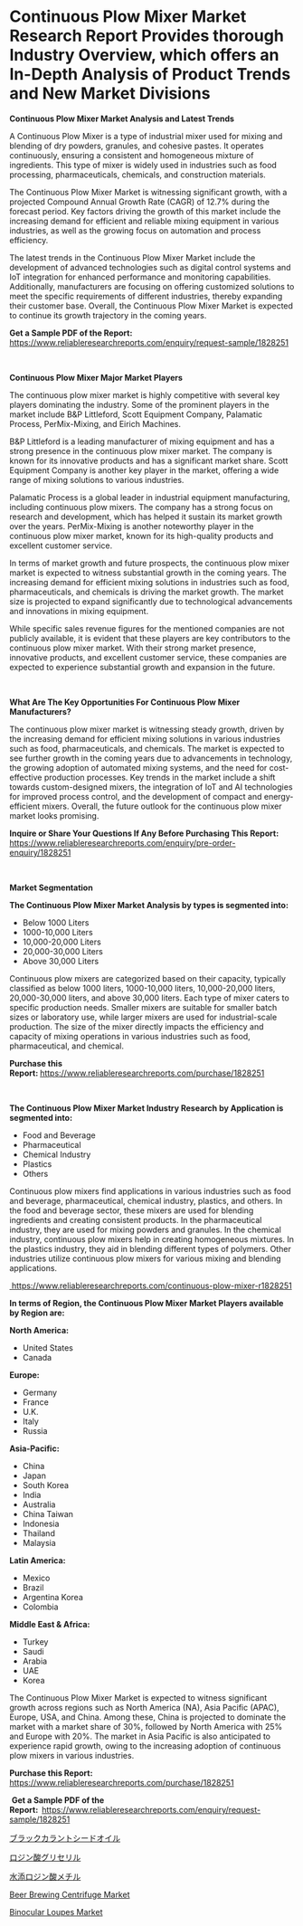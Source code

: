<p><h1>Continuous Plow Mixer Market Research Report Provides thorough Industry Overview, which offers an In-Depth Analysis of Product Trends and New Market Divisions</h1></p><p><strong>Continuous Plow Mixer Market Analysis and Latest Trends</strong></p>
<p><p>A Continuous Plow Mixer is a type of industrial mixer used for mixing and blending of dry powders, granules, and cohesive pastes. It operates continuously, ensuring a consistent and homogeneous mixture of ingredients. This type of mixer is widely used in industries such as food processing, pharmaceuticals, chemicals, and construction materials.</p><p>The Continuous Plow Mixer Market is witnessing significant growth, with a projected Compound Annual Growth Rate (CAGR) of 12.7% during the forecast period. Key factors driving the growth of this market include the increasing demand for efficient and reliable mixing equipment in various industries, as well as the growing focus on automation and process efficiency.</p><p>The latest trends in the Continuous Plow Mixer Market include the development of advanced technologies such as digital control systems and IoT integration for enhanced performance and monitoring capabilities. Additionally, manufacturers are focusing on offering customized solutions to meet the specific requirements of different industries, thereby expanding their customer base. Overall, the Continuous Plow Mixer Market is expected to continue its growth trajectory in the coming years.</p></p>
<p><strong>Get a Sample PDF of the Report:&nbsp;</strong> <a href="https://www.reliableresearchreports.com/enquiry/request-sample/1828251">https://www.reliableresearchreports.com/enquiry/request-sample/1828251</a></p>
<p>&nbsp;</p>
<p><strong>Continuous Plow Mixer Major Market Players</strong></p>
<p><p>The continuous plow mixer market is highly competitive with several key players dominating the industry. Some of the prominent players in the market include B&P Littleford, Scott Equipment Company, Palamatic Process, PerMix-Mixing, and Eirich Machines.</p><p>B&P Littleford is a leading manufacturer of mixing equipment and has a strong presence in the continuous plow mixer market. The company is known for its innovative products and has a significant market share. Scott Equipment Company is another key player in the market, offering a wide range of mixing solutions to various industries.</p><p>Palamatic Process is a global leader in industrial equipment manufacturing, including continuous plow mixers. The company has a strong focus on research and development, which has helped it sustain its market growth over the years. PerMix-Mixing is another noteworthy player in the continuous plow mixer market, known for its high-quality products and excellent customer service.</p><p>In terms of market growth and future prospects, the continuous plow mixer market is expected to witness substantial growth in the coming years. The increasing demand for efficient mixing solutions in industries such as food, pharmaceuticals, and chemicals is driving the market growth. The market size is projected to expand significantly due to technological advancements and innovations in mixing equipment.</p><p>While specific sales revenue figures for the mentioned companies are not publicly available, it is evident that these players are key contributors to the continuous plow mixer market. With their strong market presence, innovative products, and excellent customer service, these companies are expected to experience substantial growth and expansion in the future.</p></p>
<p>&nbsp;</p>
<p><strong>What Are The Key Opportunities For Continuous Plow Mixer Manufacturers?</strong></p>
<p><p>The continuous plow mixer market is witnessing steady growth, driven by the increasing demand for efficient mixing solutions in various industries such as food, pharmaceuticals, and chemicals. The market is expected to see further growth in the coming years due to advancements in technology, the growing adoption of automated mixing systems, and the need for cost-effective production processes. Key trends in the market include a shift towards custom-designed mixers, the integration of IoT and AI technologies for improved process control, and the development of compact and energy-efficient mixers. Overall, the future outlook for the continuous plow mixer market looks promising.</p></p>
<p><strong>Inquire or Share Your Questions If Any Before Purchasing This Report:</strong> <a href="https://www.reliableresearchreports.com/enquiry/pre-order-enquiry/1828251">https://www.reliableresearchreports.com/enquiry/pre-order-enquiry/1828251</a></p>
<p>&nbsp;</p>
<p><strong>Market Segmentation</strong></p>
<p><strong>The Continuous Plow Mixer Market Analysis by types is segmented into:</strong></p>
<p><ul><li>Below 1000 Liters</li><li>1000-10,000 Liters</li><li>10,000-20,000 Liters</li><li>20,000-30,000 Liters</li><li>Above 30,000 Liters</li></ul></p>
<p><p>Continuous plow mixers are categorized based on their capacity, typically classified as below 1000 liters, 1000-10,000 liters, 10,000-20,000 liters, 20,000-30,000 liters, and above 30,000 liters. Each type of mixer caters to specific production needs. Smaller mixers are suitable for smaller batch sizes or laboratory use, while larger mixers are used for industrial-scale production. The size of the mixer directly impacts the efficiency and capacity of mixing operations in various industries such as food, pharmaceutical, and chemical.</p></p>
<p><strong>Purchase this Report:&nbsp;</strong><a href="https://www.reliableresearchreports.com/purchase/1828251">https://www.reliableresearchreports.com/purchase/1828251</a></p>
<p>&nbsp;</p>
<p><strong>The Continuous Plow Mixer Market Industry Research by Application is segmented into:</strong></p>
<p><ul><li>Food and Beverage</li><li>Pharmaceutical</li><li>Chemical Industry</li><li>Plastics</li><li>Others</li></ul></p>
<p><p>Continuous plow mixers find applications in various industries such as food and beverage, pharmaceutical, chemical industry, plastics, and others. In the food and beverage sector, these mixers are used for blending ingredients and creating consistent products. In the pharmaceutical industry, they are used for mixing powders and granules. In the chemical industry, continuous plow mixers help in creating homogeneous mixtures. In the plastics industry, they aid in blending different types of polymers. Other industries utilize continuous plow mixers for various mixing and blending applications.</p></p>
<p><a href="https://www.reliableresearchreports.com/continuous-plow-mixer-r1828251">&nbsp;https://www.reliableresearchreports.com/continuous-plow-mixer-r1828251</a></p>
<p><strong>In terms of Region, the Continuous Plow Mixer Market Players available by Region are:</strong></p>
<p>
    <p> <strong> North America: </strong>
        <ul>
            <li>United States</li>
            <li>Canada</li>
        </ul>
        </p> 
    <p> <strong> Europe: </strong>
        <ul>
            <li>Germany</li>
            <li>France</li>
            <li>U.K.</li>
            <li>Italy</li>
            <li>Russia</li>
        </ul>
        </p> 
    <p> <strong> Asia-Pacific: </strong>
        <ul>
            <li>China</li>
            <li>Japan</li>
            <li>South Korea</li>
            <li>India</li>
            <li>Australia</li>
            <li>China Taiwan</li>
            <li>Indonesia</li>
            <li>Thailand</li>
            <li>Malaysia</li>
        </ul>
        </p> 
    <p> <strong> Latin America: </strong>
        <ul>
            <li>Mexico</li>
            <li>Brazil</li>
            <li>Argentina Korea</li>
            <li>Colombia</li>
        </ul>
        </p> 
    <p> <strong> Middle East & Africa: </strong>
        <ul>
            <li>Turkey</li>
            <li>Saudi</li>
            <li>Arabia</li>
            <li>UAE</li>
            <li>Korea</li>
        </ul>
    </p>
    </p>
<p><p>The Continuous Plow Mixer Market is expected to witness significant growth across regions such as North America (NA), Asia Pacific (APAC), Europe, USA, and China. Among these, China is projected to dominate the market with a market share of 30%, followed by North America with 25% and Europe with 20%. The market in Asia Pacific is also anticipated to experience rapid growth, owing to the increasing adoption of continuous plow mixers in various industries.</p></p>
<p><strong>Purchase this Report: </strong><a href="https://www.reliableresearchreports.com/purchase/1828251">https://www.reliableresearchreports.com/purchase/1828251</a></p>
<p>&nbsp;<strong>Get a Sample PDF of the Report:&nbsp;&nbsp;</strong><a href="https://www.reliableresearchreports.com/enquiry/request-sample/1828251">https://www.reliableresearchreports.com/enquiry/request-sample/1828251</a></p>
<p><strong></strong></p>
<p><p><a href="https://medium.com/@torreyjones1910/%E3%83%96%E3%83%A9%E3%83%83%E3%82%AF%E3%82%AB%E3%83%A9%E3%83%B3%E3%83%88%E3%82%B7%E3%83%BC%E3%83%89%E3%82%AA%E3%82%A4%E3%83%AB%E5%B8%82%E5%A0%B4%E3%81%AE%E5%B1%95%E6%9C%9B-%E6%A5%AD%E7%95%8C%E3%81%AE%E6%A6%82%E8%A6%81%E3%81%A8%E4%BA%88%E6%B8%AC-2024%E5%B9%B4%E3%81%8B%E3%82%892031%E5%B9%B4-b62aef162e4d">ブラックカラントシードオイル</a></p><p><a href="https://github.com/jkjreqjscoxx7/Market-Research-Report-List-1/blob/main/618089842032.md">ロジン酸グリセリル</a></p><p><a href="https://github.com/hilmi-2a/Market-Research-Report-List-1/blob/main/645991742033.md">水添ロジン酸メチル</a></p><p><a href="https://github.com/lbird53714/Market-Research-Report-List-4/blob/main/beer-brewing-centrifuge-market.md">Beer Brewing Centrifuge Market</a></p><p><a href="https://medium.com/@aureliarice/binocular-loupes-market-size-cagr-trends-2024-2030-9b9c38cfa5b4">Binocular Loupes Market</a></p></p>